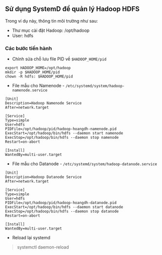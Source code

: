 ## Sử dụng SystemD để quản lý Hadoop HDFS

Trong ví dụ này, thông tin môi trường như sau:

- Thư mục cài đặt Hadoop: /opt/hadoop
- User: hdfs

### Các bước tiến hành

- Chỉnh sửa chỗ lưu file PID về `$HADOOP_HOME/pid`

```
export HADOOP_HOME=/opt/hadoop
mkdir -p $HADOOP_HOME/pid
chown -R hdfs: $HADOOP_HOME/pid
```

- File mẫu cho Namenode - `/etc/systemd/system/hadoop-namenode.service`

```
[Unit]
Description=Hadoop Namenode Service
After=network.target

[Service]
Type=simple
User=hdfs
PIDFile=/opt/hadoop/pid/hadoop-hoangdh-namenode.pid
ExecStart=/opt/hadoop/bin/hdfs --daemon start namenode
ExecStop=/opt/hadoop/bin/hdfs --daemon stop namenode
Restart=on-abort

[Install]
WantedBy=multi-user.target
```

- File mẫu cho Datanode - `/etc/systemd/system/hadoop-datanode.service`

```
[Unit]
Description=Hadoop Datanode Service
After=network.target

[Service]
Type=simple
User=hdfs
PIDFile=/opt/hadoop/pid/hadoop-hoangdh-datanode.pid
ExecStart=/opt/hadoop/bin/hdfs --daemon start datanode
ExecStop=/opt/hadoop/bin/hdfs --daemon stop datanode
Restart=on-abort

[Install]
WantedBy=multi-user.target
```

- Reload lại systemd

> systemctl daemon-reload
